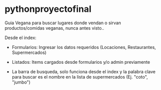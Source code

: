 # pythonproyectofinal

Guia Vegana para buscar lugares donde vendan o sirvan productos/comidas veganas, nunca antes visto..

Desde el index:

- Formularios: Ingresar los datos requeridos (Locaciones, Restaurantes, Supermercados)

- Listados:  Items cargados desde formularios y/o admin previamente

* La barra de busqueda, solo funciona desde el index y la palabra clave para buscar es el nombre en la lista de supermercados (Ej. "coto", "jumbo")

